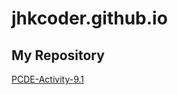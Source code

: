 # jhkcoder.github.io
## My Repository
[PCDE-Activity-9.1](https://jhkcoder.github.io/PCDE-Activity-9.1/)
